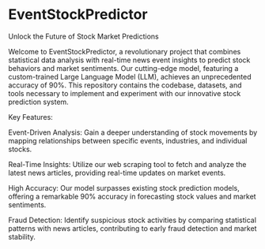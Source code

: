 # EventStockPredictor
Unlock the Future of Stock Market Predictions

Welcome to EventStockPredictor, a revolutionary project that combines statistical data analysis with real-time news event insights to predict stock behaviors and market sentiments. Our cutting-edge model, featuring a custom-trained Large Language Model (LLM), achieves an unprecedented accuracy of 90%. This repository contains the codebase, datasets, and tools necessary to implement and experiment with our innovative stock prediction system.

Key Features:

Event-Driven Analysis: Gain a deeper understanding of stock movements by mapping relationships between specific events, industries, and individual stocks.

Real-Time Insights: Utilize our web scraping tool to fetch and analyze the latest news articles, providing real-time updates on market events.

High Accuracy: Our model surpasses existing stock prediction models, offering a remarkable 90% accuracy in forecasting stock values and market sentiments.

Fraud Detection: Identify suspicious stock activities by comparing statistical patterns with news articles, contributing to early fraud detection and market stability.
